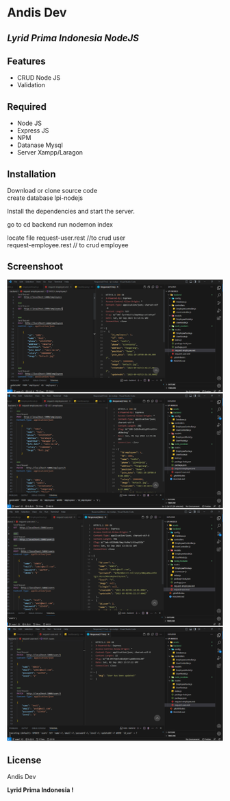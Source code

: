 # Andis Dev
## _Lyrid Prima Indonesia NodeJS_

## Features

- CRUD Node JS
- Validation

## Required

- Node JS
- Express JS
- NPM
- Datanase Mysql
- Server Xampp/Laragon

## Installation

Download or clone source code <br>
create database lpi-nodejs

Install the dependencies and start the server.

go to cd backend
run nodemon index

locate file
request-user.rest //to crud user <br>
request-employee.rest // to crud employee


## Screenshoot
![logo](https://github.com/AndiSyarif/lpi-nodejs/blob/main/assets/ss1.png)
![logo](https://github.com/AndiSyarif/lpi-nodejs/blob/main/assets/ss2.png)
![logo](https://github.com/AndiSyarif/lpi-nodejs/blob/main/assets/ss3.png)
![logo](https://github.com/AndiSyarif/lpi-nodejs/blob/main/assets/ss4.png)

## License

Andis Dev

**Lyrid Prima Indonesia !**


